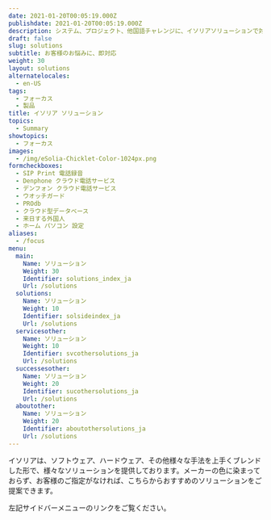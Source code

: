 ```yaml
---
date: 2021-01-20T00:05:19.000Z
publishdate: 2021-01-20T00:05:19.000Z
description: システム、プロジェクト、他国語チャレンジに、イソリアソリューションで対応
draft: false
slug: solutions
subtitle: お客様のお悩みに、即対応
weight: 30
layout: solutions
alternatelocales:
  - en-US
tags:
  - フォーカス
  - 製品
title: イソリア ソリューション
topics:
  - Summary
showtopics:
  - フォーカス
images:
  - /img/eSolia-Chicklet-Color-1024px.png
formcheckboxes:
  - SIP Print 電話録音
  - Denphone クラウド電話サービス
  - デンフォン クラウド電話サービス
  - ウオッチガード
  - PROdb
  - クラウド型データベース
  - 来日する外国人
  - ホーム パソコン 設定
aliases:
  - /focus
menu:
  main:
    Name: ソリューション
    Weight: 30
    Identifier: solutions_index_ja
    Url: /solutions
  solutions:
    Name: ソリューション
    Weight: 10
    Identifier: solsideindex_ja
    Url: /solutions  
  servicesother:
    Name: ソリューション
    Weight: 10
    Identifier: svcothersolutions_ja
    Url: /solutions
  successesother:
    Name: ソリューション
    Weight: 20
    Identifier: sucothersolutions_ja
    Url: /solutions
  aboutother:
    Name: ソリューション
    Weight: 20
    Identifier: aboutothersolutions_ja
    Url: /solutions
---
```


イソリアは、ソフトウェア、ハードウェア、その他様々な手法を上手くブレンドした形で、様々なソリューションを提供しております。メーカーの色に染まっておらず、お客様のご指定がなければ、こちらからおすすめのソリューションをご提案できます。

左記サイドバーメニューのリンクをご覧ください。
